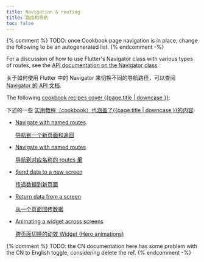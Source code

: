 ```yaml
---
title: Navigation & routing
title: 路由和导航
toc: false
---
```


{% comment %}
TODO: once Cookbook page navigation is in place, change the following to be an autogenerated list.
{% endcomment -%}

For a discussion of how to use Flutter's Navigator class with various types of routes, see the [API documentation on the Navigator class]({{site.api}}/flutter/widgets/Navigator-class.html).

关于如何使用 Flutter 中的 Navigator 来切换不同的导航路径，可以查阅 [Navigator 的 API 文档]({{site.api}}/flutter/widgets/Navigator-class.html).

The following [cookbook recipes cover {{page.title | downcase }}][cookbook]:

下述的一些 [实用教程（cookbook）也涵盖了{{page.title | downcase }}的内容][cookbook]:

* [Navigate with named routes](/docs/cookbook/navigation/navigation-basics)

  [导航到一个新页面和返回](/docs/cookbook/navigation/navigation-basics)
  
* [Navigate with named routes](/docs/cookbook/navigation/named-routes)

  [导航到对应名称的 routes 里](/docs/cookbook/navigation/named-routes)
  
* [Send data to a new screen](/docs/cookbook/navigation/passing-data)

  [传递数据到新页面](/docs/cookbook/navigation/passing-data)
  
* [Return data from a screen](/docs/cookbook/navigation/returning-data)

  [从一个页面回传数据](/docs/cookbook/navigation/returning-data)
  
* [Animating a widget across screens](/docs/cookbook/navigation/hero-animations)

  [跨页面切换的动效 Widget (Hero animations)](/docs/cookbook/navigation/hero-animations)

[cookbook]: /docs/cookbook#navigation

{% comment %}
TODO: the CN documentation here has some problem with the CN to English toggle, 
considering delete the ref.
{% endcomment -%}